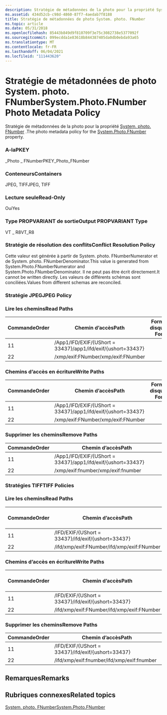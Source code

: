 ```yaml
---
description: Stratégie de métadonnées de la photo pour la propriété System. photo. FNumber.
ms.assetid: 434d52cb-c98d-4860-87f7-4aedab7f8188
title: Stratégie de métadonnées de photo System. photo. FNumber
ms.topic: article
ms.date: 05/31/2018
ms.openlocfilehash: 85443b849d9f810709f3e75c3082738e5377092f
ms.sourcegitcommit: 099ecdda1e83618b844387405da0db0ebda93a65
ms.translationtype: MT
ms.contentlocale: fr-FR
ms.lasthandoff: 06/04/2021
ms.locfileid: "111443620"
---
```

# <a name="systemphotofnumber-photo-metadata-policy"></a><span data-ttu-id="f2a4b-103">Stratégie de métadonnées de photo System. photo. FNumber</span><span class="sxs-lookup"><span data-stu-id="f2a4b-103">System.Photo.FNumber Photo Metadata Policy</span></span>

<span data-ttu-id="f2a4b-104">Stratégie de métadonnées de la photo pour la propriété [System. photo. FNumber](../properties/props-system-photo-fnumber.md) .</span><span class="sxs-lookup"><span data-stu-id="f2a4b-104">The photo metadata policy for the [System.Photo.FNumber](../properties/props-system-photo-fnumber.md) property.</span></span>

### <a name="pkey"></a><span data-ttu-id="f2a4b-105">A-la</span><span class="sxs-lookup"><span data-stu-id="f2a4b-105">PKEY</span></span>

<span data-ttu-id="f2a4b-106">\_Photo \_ FNumber</span><span class="sxs-lookup"><span data-stu-id="f2a4b-106">PKEY\_Photo\_FNumber</span></span>

### <a name="containers"></a><span data-ttu-id="f2a4b-107">Conteneurs</span><span class="sxs-lookup"><span data-stu-id="f2a4b-107">Containers</span></span>

<span data-ttu-id="f2a4b-108">JPEG, TIFF</span><span class="sxs-lookup"><span data-stu-id="f2a4b-108">JPEG, TIFF</span></span>

### <a name="read-only"></a><span data-ttu-id="f2a4b-109">Lecture seule</span><span class="sxs-lookup"><span data-stu-id="f2a4b-109">Read-Only</span></span>

<span data-ttu-id="f2a4b-110">Oui</span><span class="sxs-lookup"><span data-stu-id="f2a4b-110">Yes</span></span>

### <a name="output-propvariant-type"></a><span data-ttu-id="f2a4b-111">Type PROPVARIANT de sortie</span><span class="sxs-lookup"><span data-stu-id="f2a4b-111">Output PROPVARIANT Type</span></span>

<span data-ttu-id="f2a4b-112">VT \_ R8</span><span class="sxs-lookup"><span data-stu-id="f2a4b-112">VT\_R8</span></span>

### <a name="conflict-resolution-policy"></a><span data-ttu-id="f2a4b-113">Stratégie de résolution des conflits</span><span class="sxs-lookup"><span data-stu-id="f2a4b-113">Conflict Resolution Policy</span></span>

<span data-ttu-id="f2a4b-114">Cette valeur est générée à partir de System. photo. FNumberNumerator et de System. photo. FNumberDenominator.</span><span class="sxs-lookup"><span data-stu-id="f2a4b-114">This value is generated from System.Photo.FNumberNumerator and System.Photo.FNumberDenominator.</span></span> <span data-ttu-id="f2a4b-115">Il ne peut pas être écrit directement.</span><span class="sxs-lookup"><span data-stu-id="f2a4b-115">It cannot be written directly.</span></span> <span data-ttu-id="f2a4b-116">Les valeurs de différents schémas sont conciliées.</span><span class="sxs-lookup"><span data-stu-id="f2a4b-116">Values from different schemas are reconciled.</span></span>

### <a name="jpeg-policy"></a><span data-ttu-id="f2a4b-117">Stratégie JPEG</span><span class="sxs-lookup"><span data-stu-id="f2a4b-117">JPEG Policy</span></span>

### <a name="read-paths"></a><span data-ttu-id="f2a4b-118">Lire les chemins</span><span class="sxs-lookup"><span data-stu-id="f2a4b-118">Read Paths</span></span>



| <span data-ttu-id="f2a4b-119">Commande</span><span class="sxs-lookup"><span data-stu-id="f2a4b-119">Order</span></span> | <span data-ttu-id="f2a4b-120">Chemin d’accès</span><span class="sxs-lookup"><span data-stu-id="f2a4b-120">Path</span></span>                          | <span data-ttu-id="f2a4b-121">Format de disque</span><span class="sxs-lookup"><span data-stu-id="f2a4b-121">Disk Format</span></span> |
|-------|-------------------------------|-------------|
| <span data-ttu-id="f2a4b-122">1</span><span class="sxs-lookup"><span data-stu-id="f2a4b-122">1</span></span>     | <span data-ttu-id="f2a4b-123">/App1/IFD/EXIF/{UShort = 33437}</span><span class="sxs-lookup"><span data-stu-id="f2a4b-123">/app1/ifd/exif/{ushort=33437}</span></span> |             |
| <span data-ttu-id="f2a4b-124">2</span><span class="sxs-lookup"><span data-stu-id="f2a4b-124">2</span></span>     | <span data-ttu-id="f2a4b-125">/xmp/exif:FNumber</span><span class="sxs-lookup"><span data-stu-id="f2a4b-125">/xmp/exif:FNumber</span></span>             |             |



 

### <a name="write-paths"></a><span data-ttu-id="f2a4b-126">Chemins d’accès en écriture</span><span class="sxs-lookup"><span data-stu-id="f2a4b-126">Write Paths</span></span>



| <span data-ttu-id="f2a4b-127">Commande</span><span class="sxs-lookup"><span data-stu-id="f2a4b-127">Order</span></span> | <span data-ttu-id="f2a4b-128">Chemin d’accès</span><span class="sxs-lookup"><span data-stu-id="f2a4b-128">Path</span></span>                          | <span data-ttu-id="f2a4b-129">Format de disque</span><span class="sxs-lookup"><span data-stu-id="f2a4b-129">Disk Format</span></span> |
|-------|-------------------------------|-------------|
| <span data-ttu-id="f2a4b-130">1</span><span class="sxs-lookup"><span data-stu-id="f2a4b-130">1</span></span>     | <span data-ttu-id="f2a4b-131">/App1/IFD/EXIF/{UShort = 33437}</span><span class="sxs-lookup"><span data-stu-id="f2a4b-131">/app1/ifd/exif/{ushort=33437}</span></span> |             |
| <span data-ttu-id="f2a4b-132">2</span><span class="sxs-lookup"><span data-stu-id="f2a4b-132">2</span></span>     | <span data-ttu-id="f2a4b-133">/xmp/exif:FNumber</span><span class="sxs-lookup"><span data-stu-id="f2a4b-133">/xmp/exif:FNumber</span></span>             |             | 
 

### <a name="remove-paths"></a><span data-ttu-id="f2a4b-134">Supprimer les chemins</span><span class="sxs-lookup"><span data-stu-id="f2a4b-134">Remove Paths</span></span>



| <span data-ttu-id="f2a4b-135">Commande</span><span class="sxs-lookup"><span data-stu-id="f2a4b-135">Order</span></span> | <span data-ttu-id="f2a4b-136">Chemin d’accès</span><span class="sxs-lookup"><span data-stu-id="f2a4b-136">Path</span></span>                          |
|-------|-------------------------------|
| <span data-ttu-id="f2a4b-137">1</span><span class="sxs-lookup"><span data-stu-id="f2a4b-137">1</span></span>     | <span data-ttu-id="f2a4b-138">/App1/IFD/EXIF/{UShort = 33437}</span><span class="sxs-lookup"><span data-stu-id="f2a4b-138">/app1/ifd/exif/{ushort=33437}</span></span> |
| <span data-ttu-id="f2a4b-139">2</span><span class="sxs-lookup"><span data-stu-id="f2a4b-139">2</span></span>     | <span data-ttu-id="f2a4b-140">/xmp/exif:fnumber</span><span class="sxs-lookup"><span data-stu-id="f2a4b-140">/xmp/exif:fnumber</span></span>             |



 

### <a name="tiff-policies"></a><span data-ttu-id="f2a4b-141">Stratégies TIFF</span><span class="sxs-lookup"><span data-stu-id="f2a4b-141">TIFF Policies</span></span>

### <a name="read-paths"></a><span data-ttu-id="f2a4b-142">Lire les chemins</span><span class="sxs-lookup"><span data-stu-id="f2a4b-142">Read Paths</span></span>



| <span data-ttu-id="f2a4b-143">Commande</span><span class="sxs-lookup"><span data-stu-id="f2a4b-143">Order</span></span> | <span data-ttu-id="f2a4b-144">Chemin d’accès</span><span class="sxs-lookup"><span data-stu-id="f2a4b-144">Path</span></span>                     | <span data-ttu-id="f2a4b-145">Format de disque</span><span class="sxs-lookup"><span data-stu-id="f2a4b-145">Disk Format</span></span> |
|-------|--------------------------|-------------|
| <span data-ttu-id="f2a4b-146">1</span><span class="sxs-lookup"><span data-stu-id="f2a4b-146">1</span></span>     | <span data-ttu-id="f2a4b-147">/IFD/EXIF/{UShort = 33437}</span><span class="sxs-lookup"><span data-stu-id="f2a4b-147">/ifd/exif/{ushort=33437}</span></span> |             |
| <span data-ttu-id="f2a4b-148">2</span><span class="sxs-lookup"><span data-stu-id="f2a4b-148">2</span></span>     | <span data-ttu-id="f2a4b-149">/ifd/xmp/exif:FNumber</span><span class="sxs-lookup"><span data-stu-id="f2a4b-149">/ifd/xmp/exif:FNumber</span></span>    |             |



 

### <a name="write-paths"></a><span data-ttu-id="f2a4b-150">Chemins d’accès en écriture</span><span class="sxs-lookup"><span data-stu-id="f2a4b-150">Write Paths</span></span>



| <span data-ttu-id="f2a4b-151">Commande</span><span class="sxs-lookup"><span data-stu-id="f2a4b-151">Order</span></span> | <span data-ttu-id="f2a4b-152">Chemin d’accès</span><span class="sxs-lookup"><span data-stu-id="f2a4b-152">Path</span></span>                     | <span data-ttu-id="f2a4b-153">Format de disque</span><span class="sxs-lookup"><span data-stu-id="f2a4b-153">Disk Format</span></span> |
|-------|--------------------------|-------------|
| <span data-ttu-id="f2a4b-154">1</span><span class="sxs-lookup"><span data-stu-id="f2a4b-154">1</span></span>     | <span data-ttu-id="f2a4b-155">/IFD/EXIF/{UShort = 33437}</span><span class="sxs-lookup"><span data-stu-id="f2a4b-155">/ifd/exif/{ushort=33437}</span></span> |             |
| <span data-ttu-id="f2a4b-156">2</span><span class="sxs-lookup"><span data-stu-id="f2a4b-156">2</span></span>     | <span data-ttu-id="f2a4b-157">/ifd/xmp/exif:FNumber</span><span class="sxs-lookup"><span data-stu-id="f2a4b-157">/ifd/xmp/exif:FNumber</span></span>    |             |



 

### <a name="remove-paths"></a><span data-ttu-id="f2a4b-158">Supprimer les chemins</span><span class="sxs-lookup"><span data-stu-id="f2a4b-158">Remove Paths</span></span>



| <span data-ttu-id="f2a4b-159">Commande</span><span class="sxs-lookup"><span data-stu-id="f2a4b-159">Order</span></span> | <span data-ttu-id="f2a4b-160">Chemin d’accès</span><span class="sxs-lookup"><span data-stu-id="f2a4b-160">Path</span></span>                     |
|-------|--------------------------|
| <span data-ttu-id="f2a4b-161">1</span><span class="sxs-lookup"><span data-stu-id="f2a4b-161">1</span></span>     | <span data-ttu-id="f2a4b-162">/IFD/EXIF/{UShort = 33437}</span><span class="sxs-lookup"><span data-stu-id="f2a4b-162">/ifd/exif/{ushort=33437}</span></span> |
| <span data-ttu-id="f2a4b-163">2</span><span class="sxs-lookup"><span data-stu-id="f2a4b-163">2</span></span>     | <span data-ttu-id="f2a4b-164">/ifd/xmp/exif:fnumber</span><span class="sxs-lookup"><span data-stu-id="f2a4b-164">/ifd/xmp/exif:fnumber</span></span>    |



 

## <a name="remarks"></a><span data-ttu-id="f2a4b-165">Remarques</span><span class="sxs-lookup"><span data-stu-id="f2a4b-165">Remarks</span></span>

## <a name="related-topics"></a><span data-ttu-id="f2a4b-166">Rubriques connexes</span><span class="sxs-lookup"><span data-stu-id="f2a4b-166">Related topics</span></span>

<dl> <dt>

[<span data-ttu-id="f2a4b-167">System. photo. FNumber</span><span class="sxs-lookup"><span data-stu-id="f2a4b-167">System.Photo.FNumber</span></span>](../properties/props-system-photo-fnumber.md)
</dt> </dl>

 

 
